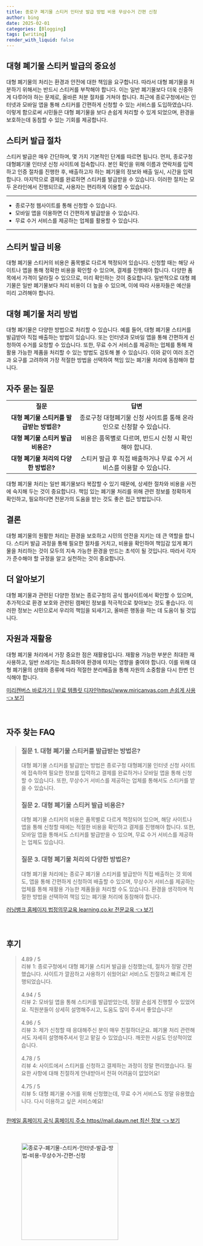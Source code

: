 ```yaml
---
title: 종로구 폐기물 스티커 인터넷 발급 방법 비용 무상수거 간편 신청
author: bing
date: 2025-02-01
categories: [Blogging]
tags: [writing]
render_with_liquid: false
---
```



<h2 id='대형 폐기물 스티커 발급의 중요성'>대형 폐기물 스티커 발급의 중요성</h2>

<p>대형 폐기물의 처리는 환경과 안전에 대한 책임을 요구합니다. 따라서 대형 폐기물을 처분하기 위해서는 반드시 스티커를 부착해야 합니다. 이는 일반 폐기물보다 더욱 신중하게 다루어야 하는 문제로, 올바른 처분 절차를 거쳐야 합니다. 최근에 종로구청에서는 인터넷과 모바일 앱을 통해 스티커를 간편하게 신청할 수 있는 서비스를 도입하였습니다. 이렇게 함으로써 시민들은 대형 폐기물을 보다 손쉽게 처리할 수 있게 되었으며, 환경을 보호하는데 동참할 수 있는 기회를 제공합니다.</p>

<h2 id='스티커 발급 절차'>스티커 발급 절차</h2>

<p>스티커 발급은 매우 간단하며, 몇 가지 기본적인 단계를 따르면 됩니다. 먼저, 종로구청 대형폐기물 인터넷 신청 사이트에 접속합니다. 본인 확인을 위해 이름과 연락처를 입력하고 인증 절차를 진행한 후, 배출하고자 하는 폐기물의 정보와 배출 일시, 시간을 입력합니다. 마지막으로 결제를 완료하면 스티커를 발급받을 수 있습니다. 이러한 절차는 모두 온라인에서 진행되므로, 사용자는 편리하게 이용할 수 있습니다.</p>

<hr />

<ul>
    <li>종로구청 웹사이트를 통해 신청할 수 있습니다.</li>
    <li>모바일 앱을 이용하면 더 간편하게 발급받을 수 있습니다.</li>
    <li>무료 수거 서비스를 제공하는 업체를 활용할 수 있습니다.</li>
</ul>

<hr />

<h2 id='스티커 발급 비용'>스티커 발급 비용</h2>

<p>대형 폐기물 스티커의 비용은 품목별로 다르게 책정되어 있습니다. 신청할 때는 해당 사이트나 앱을 통해 정확한 비용을 확인할 수 있으며, 결제를 진행해야 합니다. 다양한 품목에서 가격이 달라질 수 있으므로, 미리 확인하는 것이 중요합니다. 일반적으로 대형 폐기물은 일반 폐기물보다 처리 비용이 더 높을 수 있으며, 이에 따라 사용자들은 예산을 미리 고려해야 합니다.</p>

<h2 id='대형 폐기물 처리 방법'>대형 폐기물 처리 방법</h2>

<p>대형 폐기물은 다양한 방법으로 처리할 수 있습니다. 예를 들어, 대형 폐기물 스티커를 발급받아 직접 배출하는 방법이 있습니다. 또는 인터넷과 모바일 앱을 통해 간편하게 신청하여 수거를 요청할 수 있습니다. 또한, 무료 수거 서비스를 제공하는 업체를 통해 재활용 가능한 제품을 처리할 수 있는 방법도 검토해 볼 수 있습니다. 이와 같이 여러 조건과 요구를 고려하여 가장 적절한 방법을 선택하여 책임 있는 폐기물 처리에 동참해야 합니다.</p>

<h2 id='자주 묻는 질문'>자주 묻는 질문</h2>

<table>
    <tr>
        <td style="text-align: center; height: 17px;"><b>질문</b></td>
        <td style="text-align: center; height: 17px;"><b>답변</b></td>
    </tr>
    <tr>
        <td style="text-align: center; height: 17px;"><b>대형 폐기물 스티커를 발급받는 방법은?</b></td>
        <td style="text-align: center; height: 17px;">종로구청 대형폐기물 신청 사이트를 통해 온라인으로 신청할 수 있습니다.</td>
    </tr>
    <tr>
        <td style="text-align: center; height: 17px;"><b>대형 폐기물 스티커 발급 비용은?</b></td>
        <td style="text-align: center; height: 17px;">비용은 품목별로 다르며, 반드시 신청 시 확인해야 합니다.</td>
    </tr>
    <tr>
        <td style="text-align: center; height: 17px;"><b>대형 폐기물 처리의 다양한 방법은?</b></td>
        <td style="text-align: center; height: 17px;">스티커 발급 후 직접 배출하거나 무료 수거 서비스를 이용할 수 있습니다.</td>
    </tr>
</table>

<p>대형 폐기물 처리는 일반 폐기물보다 복잡할 수 있기 때문에, 상세한 절차와 비용을 사전에 숙지해 두는 것이 중요합니다. 책임 있는 폐기물 처리를 위해 관련 정보를 정확하게 확인하고, 필요하다면 전문가의 도움을 받는 것도 좋은 접근 방법입니다.</p>

<h2 id='결론'>결론</h2>

<p>대형 폐기물의 원활한 처리는 환경을 보호하고 시민의 안전을 지키는 데 큰 역할을 합니다. 스티커 발급 과정을 통해 필요한 절차를 거치고, 비용을 확인하여 책임감 있게 폐기물을 처리하는 것이 모두의 지속 가능한 환경을 만드는 초석이 될 것입니다. 따라서 각자가 준수해야 할 규정을 알고 실천하는 것이 중요합니다.</p>

<h2 id='더 알아보기'>더 알아보기</h2>

<p>대형 폐기물과 관련된 다양한 정보는 종로구청의 공식 웹사이트에서 확인할 수 있으며, 추가적으로 환경 보호와 관련된 캠페인 정보를 적극적으로 찾아보는 것도 좋습니다. 이러한 정보는 시민으로서 우리의 책임을 되새기고, 올바른 행동을 하는 데 도움이 될 것입니다.</p>

<h2 id='자원과 재활용'>자원과 재활용</h2>

<p>대형 폐기물 처리에서 가장 중요한 점은 재활용입니다. 재활용 가능한 부분은 최대한 재사용하고, 일반 쓰레기는 최소화하여 환경에 미치는 영향을 줄여야 합니다. 이를 위해 대형 폐기물의 상태와 종류에 따라 적절한 분리배출을 통해 자원의 소중함을 다시 한번 인식해야 합니다.</p>


<p><a class="click-button" title="미리캔버스 바로가기ㅣ무료 템플릿 디자인https//www.miricanvas.com 손쉽게 사용" href="https://24nara.github.io/posts/%EB%AF%B8%EB%A6%AC%EC%BA%94%EB%B2%84%EC%8A%A4-%EB%B0%94%EB%A1%9C%EA%B0%80%EA%B8%B0%E3%85%A3%EB%AC%B4%EB%A3%8C-%ED%85%9C%ED%94%8C%EB%A6%BF-%EB%94%94%EC%9E%90%EC%9D%B8httpswww.miricanvas.com-%EC%86%90%EC%89%BD%EA%B2%8C-%EC%82%AC%EC%9A%A9/" rel="dofollow">미리캔버스 바로가기ㅣ무료 템플릿 디자인https//www.miricanvas.com 손쉽게 사용 👈 보기</a></p><br>
<h2 id='자주_찾는_FAQ'>자주 찾는 FAQ</h2>
<div itemscope="" itemtype="https://schema.org/FAQPage"> 
<blockquote> 
<div itemscope="" itemprop="mainEntity" itemtype="https://schema.org/Question"> 
<h3 itemprop="name">질문 1. 대형 폐기물 스티커를 발급받는 방법은?</h3> 
<div itemscope="" itemprop="acceptedAnswer" itemtype="https://schema.org/Answer"> 
<span itemprop="text"> 
<p>대형 폐기물 스티커를 발급받는 방법은 종로구청 대형폐기물 인터넷 신청 사이트에 접속하여 필요한 정보를 입력하고 결제를 완료하거나 모바일 앱을 통해 신청할 수 있습니다. 또한, 무상수거 서비스를 제공하는 업체를 통해서도 스티커를 받을 수 있습니다.</p> 
</span> 
</div> 
</div> 

<div itemscope="" itemprop="mainEntity" itemtype="https://schema.org/Question"> 
<h3 itemprop="name">질문 2. 대형 폐기물 스티커 발급 비용은?</h3> 
<div itemscope="" itemprop="acceptedAnswer" itemtype="https://schema.org/Answer"> 
<span itemprop="text"> 
<p>대형 폐기물 스티커의 비용은 품목별로 다르게 책정되어 있으며, 해당 사이트나 앱을 통해 신청할 때에는 적절한 비용을 확인하고 결제를 진행해야 합니다. 또한, 모바일 앱을 통해서도 스티커를 발급받을 수 있으며, 무료 수거 서비스를 제공하는 업체도 있습니다.</p> 
</span> 
</div> 
</div> 

<div itemscope="" itemprop="mainEntity" itemtype="https://schema.org/Question"> 
<h3 itemprop="name">질문 3. 대형 폐기물 처리의 다양한 방법은?</h3> 
<div itemscope="" itemprop="acceptedAnswer" itemtype="https://schema.org/Answer"> 
<span itemprop="text"> 
<p>대형 폐기물 처리에는 종로구 폐기물 스티커를 발급받아 직접 배출하는 것 외에도, 앱을 통해 간편하게 신청하여 배출할 수 있으며, 무상수거 서비스를 제공하는 업체를 통해 재활용 가능한 제품들을 처리할 수도 있습니다. 환경을 생각하며 적절한 방법을 선택하여 책임 있는 폐기물 처리에 동참해야 합니다.</p> 
</span> 
</div> 
</div> 
</blockquote> 
</div>
<p><a class="click-button" title="러닝뱅크 홈페이지 법정의무교육 learning.co.kr 전문교육" href="https://24nara.github.io/posts/%EB%9F%AC%EB%8B%9D%EB%B1%85%ED%81%AC-%ED%99%88%ED%8E%98%EC%9D%B4%EC%A7%80-%EB%B2%95%EC%A0%95%EC%9D%98%EB%AC%B4%EA%B5%90%EC%9C%A1-learning.co.kr-%EC%A0%84%EB%AC%B8%EA%B5%90%EC%9C%A1/" rel="dofollow">러닝뱅크 홈페이지 법정의무교육 learning.co.kr 전문교육 👈 보기</a></p><br>
<h2 id='후기'>후기</h2>
<div itemscope itemtype="https://schema.org/Product">
  <blockquote>
  <div itemprop="review" itemscope itemtype="https://schema.org/Review">
      <div itemprop="reviewRating" itemscope itemtype="https://schema.org/Rating"> <span itemprop="ratingValue">4.89</span> / <span itemprop="bestRating">5</span> </div>
      <span itemprop="reviewBody">리뷰 1: 종로구청에서 대형 폐기물 스티커 발급을 신청했는데, 절차가 정말 간편했습니다. 사이트가 깔끔하고 사용하기 쉬웠어요! 서비스도 친절하고 빠르게 진행되었습니다.</span>
  </div>
  <br>
  <div itemprop="review" itemscope itemtype="https://schema.org/Review">
      <div itemprop="reviewRating" itemscope itemtype="https://schema.org/Rating"> <span itemprop="ratingValue">4.94</span> / <span itemprop="bestRating">5</span> </div>
      <span itemprop="reviewBody">리뷰 2: 모바일 앱을 통해 스티커를 발급받았는데, 정말 손쉽게 진행할 수 있었어요. 직원분들이 상세히 설명해주시고, 도움도 많이 주셔서 좋았습니다!</span>
  </div>
  <br>
  <div itemprop="review" itemscope itemtype="https://schema.org/Review">
      <div itemprop="reviewRating" itemscope itemtype="https://schema.org/Rating"> <span itemprop="ratingValue">4.96</span> / <span itemprop="bestRating">5</span> </div>
      <span itemprop="reviewBody">리뷰 3: 제가 신청할 때 응대해주신 분이 매우 친절하더군요. 폐기물 처리 관련해서도 자세히 설명해주셔서 믿고 맡길 수 있었습니다. 깨끗한 시설도 인상적이었습니다.</span>
  </div>
  <br>
  <div itemprop="review" itemscope itemtype="https://schema.org/Review">
      <div itemprop="reviewRating" itemscope itemtype="https://schema.org/Rating"> <span itemprop="ratingValue">4.78</span> / <span itemprop="bestRating">5</span> </div>
      <span itemprop="reviewBody">리뷰 4: 사이트에서 스티커를 신청하고 결제하는 과정이 정말 편리했습니다. 필요한 사항에 대해 친절하게 안내받아서 전혀 어려움이 없었어요!</span>
  </div>
  <br>
  <div itemprop="review" itemscope itemtype="https://schema.org/Review">
      <div itemprop="reviewRating" itemscope itemtype="https://schema.org/Rating"> <span itemprop="ratingValue">4.75</span> / <span itemprop="bestRating">5</span> </div>
      <span itemprop="reviewBody">리뷰 5: 대형 폐기물 수거를 위해 신청했는데, 무료 수거 서비스도 정말 유용했습니다. 다시 이용하고 싶은 서비스예요!</span>
  </div>
  <br>
  </blockquote>
</div>
<p><a class="click-button" title="한메일 홈페이지 공식 홈페이지 주소 https//mail.daum.net 최신 정보" href="https://24nara.github.io/posts/%ED%95%9C%EB%A9%94%EC%9D%BC-%ED%99%88%ED%8E%98%EC%9D%B4%EC%A7%80-%EA%B3%B5%EC%8B%9D-%ED%99%88%ED%8E%98%EC%9D%B4%EC%A7%80-%EC%A3%BC%EC%86%8C-httpsmail.daum.net-%EC%B5%9C%EC%8B%A0-%EC%A0%95%EB%B3%B4/" rel="dofollow">한메일 홈페이지 공식 홈페이지 주소 https//mail.daum.net 최신 정보 👈 보기</a></p><br>
<figure class="image"><img src="https://24nara.github.io/assets/img/thumbnail/종로구-폐기물-스티커-인터넷-발급-방법-비용-무상수거-간편-신청.webp" alt="종로구-폐기물-스티커-인터넷-발급-방법-비용-무상수거-간편-신청" width="256" height="256"></figure>